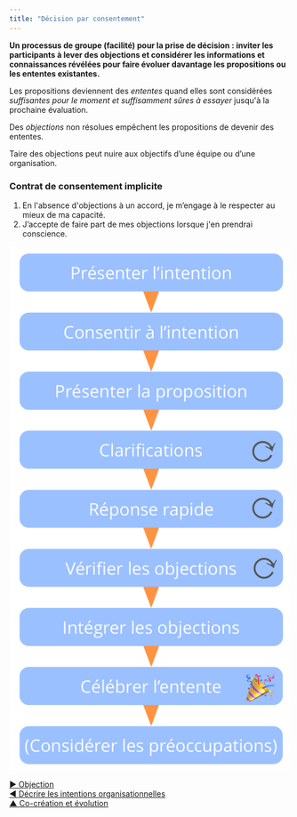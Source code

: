 ```yaml
---
title: "Décision par consentement"
---
```



**Un processus de groupe (facilité) pour la prise de décision : inviter les participants à lever des objections et considérer les informations et connaissances révélées pour faire évoluer davantage les propositions ou les ententes existantes.**

Les propositions deviennent des <dfn data-info="Entente: Une ligne directrice, un processus ou protocole établi de le but de guider le flux de valeur.">ententes</dfn> quand elles sont considérées *suffisantes pour le moment et suffisamment sûres à essayer* jusqu'à la prochaine évaluation.

Des <dfn data-info="Objection: Un argument démontrant (ou révélant) comment une entente ou une activité (proposée) peut entraîner des conséquences imprévues, ou qu&apos;il y a des moyens intéressants d&apos;améliorer cette entente.">objections</dfn> non résolues empêchent les propositions de devenir des ententes.

Taire des objections peut nuire aux objectifs d’une équipe ou d’une organisation.

### Contrat de consentement implicite

1. En l'absence d'objections à un accord, je m’engage à le respecter au mieux de ma capacité.
2. J’accepte de faire part de mes objections lorsque j'en prendrai conscience.

![Décision par consentement](img/agreements/consent-decision-making.png)

[&#9654; Objection](objection.html)<br/>[&#9664; Décrire les intentions organisationnelles](describe-organizational-drivers.html)<br/>[&#9650; Co-création et évolution](co-creation-and-evolution.html)

